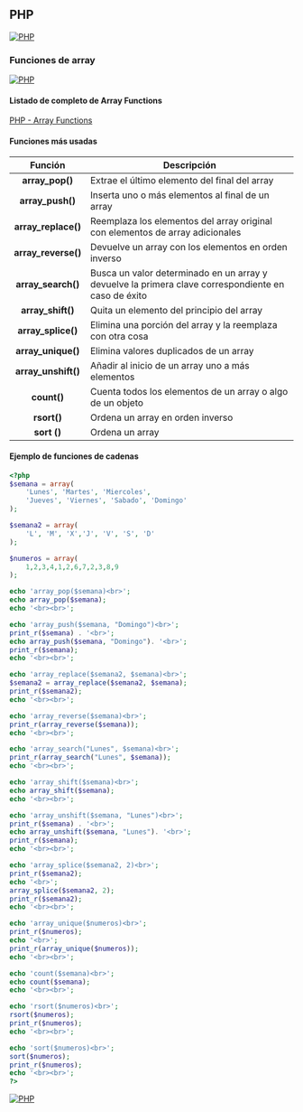 ## PHP
[![PHP](https://img.shields.io/badge/PHP-787CB5?style=for-the-badge&logo=php&logoColor=white&labelColor=101010)](https://github.com/Alberto-mt/PHP/blob/main/PHP/Apuntes/index.md)

### Funciones de array
[![PHP](https://img.shields.io/badge/Funciones_de_array-44c04c?style=for-the-badge&logo=php&logoColor=white&labelColor=101010)](https://github.com/Alberto-mt/PHP/blob/main/PHP/Apuntes/categories/Funciones_de_array.md)

#### Listado de completo de Array Functions
[PHP - Array Functions](https://www.php.net/manual/es/ref.array.php)

#### Funciones más usadas
| Función  | Descripción  |
|:-:|---|
| **array_pop()**  | Extrae el último elemento del final del array  |
| **array_push()**  | Inserta uno o más elementos al final de un array  |
| **array_replace()**  | Reemplaza los elementos del array original con elementos de array adicionales  |
| **array_reverse()**  | Devuelve un array con los elementos en orden inverso  |
| **array_search()**  | Busca un valor determinado en un array y devuelve la primera clave correspondiente en caso de éxito  |
| **array_shift()**  | Quita un elemento del principio del array  |
| **array_splice()**  | Elimina una porción del array y la reemplaza con otra cosa  |
| **array_unique()**  | Elimina valores duplicados de un array  |
| **array_unshift()**  | Añadir al inicio de un array uno a más elementos  |
| **count()**  | Cuenta todos los elementos de un array o algo de un objeto  |
| **rsort()**  | Ordena un array en orden inverso  |
| **sort ()**  | Ordena un array  |

#### Ejemplo de funciones de cadenas
```php
<?php
$semana = array(
	'Lunes', 'Martes', 'Miercoles',
 	'Jueves', 'Viernes', 'Sabado', 'Domingo'
);

$semana2 = array(
	'L', 'M', 'X','J', 'V', 'S', 'D'
);

$numeros = array(
	1,2,3,4,1,2,6,7,2,3,8,9
);

echo 'array_pop($semana)<br>';
echo array_pop($semana);
echo '<br><br>';

echo 'array_push($semana, "Domingo")<br>';
print_r($semana) . '<br>';
echo array_push($semana, "Domingo"). '<br>';
print_r($semana);
echo '<br><br>';

echo 'array_replace($semana2, $semana)<br>';
$semana2 = array_replace($semana2, $semana);
print_r($semana2);
echo '<br><br>';

echo 'array_reverse($semana)<br>';
print_r(array_reverse($semana));
echo '<br><br>';

echo 'array_search("Lunes", $semana)<br>';
print_r(array_search("Lunes", $semana));
echo '<br><br>';

echo 'array_shift($semana)<br>';
echo array_shift($semana);
echo '<br><br>';

echo 'array_unshift($semana, "Lunes")<br>';
print_r($semana) . '<br>';
echo array_unshift($semana, "Lunes"). '<br>';
print_r($semana);
echo '<br><br>';

echo 'array_splice($semana2, 2)<br>';
print_r($semana2);
echo '<br>';
array_splice($semana2, 2);
print_r($semana2);
echo '<br><br>';

echo 'array_unique($numeros)<br>';
print_r($numeros);
echo '<br>';
print_r(array_unique($numeros));
echo '<br><br>';

echo 'count($semana)<br>';
echo count($semana);
echo '<br><br>';

echo 'rsort($numeros)<br>';
rsort($numeros);
print_r($numeros);
echo '<br><br>';

echo 'sort($numeros)<br>';
sort($numeros);
print_r($numeros);
echo '<br><br>';
?>
```


[![PHP](https://img.shields.io/badge/Funciones_de_array-44c04c?style=for-the-badge&label=&#9650;&logoColor=white&labelColor=101010)](https://github.com/Alberto-mt/PHP/blob/main/PHP/Apuntes/categories/Funciones_de_array.md)
